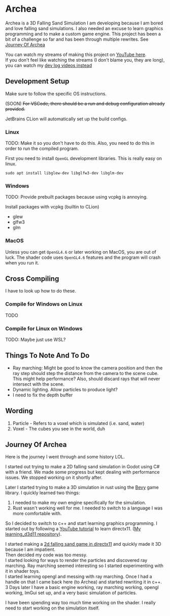 # Archea
Archea is a 3D Falling Sand Simulation I am developing because I am bored and love falling sand simulations.
I also needed an excuse to learn graphics programming and to make a custom game engine.
This project has been a bit of a challenge so far and has been through multiple rewrites. See [Journey Of Archea](#journey-of-archea)

You can watch my streams of making this project on [YouTube here](https://www.youtube.com/playlist?list=PLegENDHYPkX28wjNpFBd16ikRTgV8ekCf).  
If you don't feel like watching the streams (I don't blame you, they are long), you can watch my [dev log videos instead](https://www.youtube.com/playlist?list=PLegENDHYPkX0YnBPZnPjTTeSgQtDirN8P)

## Development Setup
Make sure to follow the specific OS instructions.

(SOON) ~~For VSCode, there should be a run and debug configuration already provided.~~

JetBrains CLion will automatically set up the build configs.

### Linux
TODO: Make it so you don't have to do this. Also, you need to do this in order
to run the compiled program.

First you need to install `OpenGL` development libraries. This is really easy on linux.
```shell
sudo apt install libglew-dev libglfw3-dev libglm-dev
```

### Windows
TODO: Provide prebuilt packages because using vcpkg is annoying.

Install packages with vcpkg (builtin to CLion)
- glew
- glfw3
- glm

### MacOS
Unless you can get `OpenGL4.6` or later working on MacOS, you are out of luck. The shader code uses `OpenGL4.6` features
and the program will crash when you run it.

## Cross Compiling
I have to look up how to do these.

### Compile for Windows on Linux
TODO

### Compile for Linux on Windows
TODO: Maybe just use WSL?

## Things To Note And To Do
- Ray marching: Might be good to know the camera position and then the ray step should step the distance from the camera to the scene cube.
  This might help performance? Also, should discard rays that will never intersect with the scene.
- Dynamic lighting. Allow particles to produce light?
- I need to fix the depth buffer

## Wording
1. Particle - Refers to a voxel which is simulated (i.e. sand, water)
2. Voxel - The cubes you see in the world, duh

## Journey Of Archea
Here is the journey I went through and some history LOL.

I started out trying to make a 2D falling sand simulation in Godot using C# with a friend.
We made some progress but kept dealing with performance issues. We stopped working on it shortly after.

Later I started trying to make a 3D simulation in rust using the [Bevy](https://bevyengine.org/) game library.
I quickly learned two things:
1. I needed to make my own engine specifically for the simulation.
2. Rust wasn't working well for me. I needed to switch to a language I was more comfortable with.

So I decided to switch to c++ and start learning graphics programming.
I started out by following a [YouTube tutorial](https://www.youtube.com/watch?v=_4FArgOX1I4&list=PLqCJpWy5Fohd3S7ICFXwUomYW0Wv67pDD)
to learn directx11. ([My learning_d3d11 repository](https://github.com/insberr/learning_d3d11)).

I started making a [2d falling sand game in directx11](https://github.com/insberr/2d-falling-sand) and quickly made it 3D because I am impatient.  
Then decided my code was too messy.  
I started looking for ways to render the particles and discovered ray marching. Ray marching seemed interesting
  so I started experimenting with it in shader toys.  
I started learning opengl and messing with ray marching. Once I had a handle on that I came back here (to Archea)
  and started rewriting it in c++.  
3 Days later I have a basic engine working, ray marching working, opengl working, ImGui set up, and a very basic simulation of particles.  

I have been spending way too much time working on the shader. I really need to start working on the
simulation itself.
